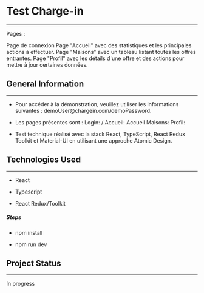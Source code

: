 <h1>Test Charge-in</h1>
<hr><p>Pages :</p>
<p>Page de connexion Page "Accueil" avec des statistiques et les principales actions à effectuer. Page "Maisons" avec un tableau listant toutes les offres entrantes. Page "Profil" avec les détails d'une offre et des actions pour mettre à jour certaines données.</p><h2>General Information</h2>
<hr><ul>
<li>Pour accéder à la démonstration, veuillez utiliser les informations suivantes : demoUser@chargein.com/demoPassword.</li>
</ul><ul>
<li>Les pages présentes sont :
Login: /
Accueil: Accueil
Maisons:
Profil:</li>
</ul><ul>
<li>Test technique réalisé avec la stack React, TypeScript, React Redux Toolkit et Material-UI en utilisant une approche Atomic Design.</li>
</ul><h2>Technologies Used</h2>
<hr><ul>
<li>React</li>
</ul><ul>
<li>Typescript</li>
</ul><ul>
<li>React Redux/Toolkit</li>
</ul><h5>Steps</h5><ul>
<li>npm install</li>
</ul><ul>
<li>npm run dev</li>
</ul><h2>Project Status</h2>
<hr><p>In progress</p>